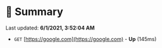 # 📖 Summary
Last updated: **6/1/2021, 3:52:04 AM**

- `GET` [https://google.com](https://google.com) - **Up** (145ms)
